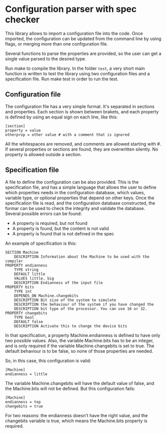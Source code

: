 Configuration parser with spec checker
======================================

This library allows to import a configuration file into the code.  Once
imported, the configuration can be updated from the command line by using flags,
or merging more than one configuration file.

Several functions to parse the properties are provided, so the user can get a
single value parsed to the desired type.

Run make to compile the library. In the folder `test`, a very short main
function is written to test the library using two configuration files
and a specification file. Run make test in order to run the test.

Configuration file
------------------

The configuration file has a very simple format. It's separated in sections
and properties. Each section is shown between brakets, and each property
is defined by using an equal sign on each line, like this:

    [section]
    property = value
    otherprop = other value # with a comment that is ignored

All the whitespaces are removed, and comments are allowed starting with #.  If
several properties or sections are found, they are overwritten silently. No
property is allowed outside a section.


Specification file
------------------

A file to define the configuration can be also provided. This is the
specification file, and has a simple language that allows the user to define
which properties needs in the configuration database, which values, variable
type, or optional properties that depend on other keys. Once the specification
file is read, and the configuration database constructed, the formar can be used
to check the integrity and validate the database. Several possible errors
can be found:

  - A property is required, but not found
  - A property is found, but the content is not valid
  - A property is found that is not defined in the spec

An example of specification is this:

    SECTION Machine
    	DESCRIPTION Information about the Machine to be used with the compiler
    PROPERTY endianness
    	TYPE string
    	DEFAULT little
    	VALUES little, big
    	DESCRIPTION Endianness of the input file
    PROPERTY bits
    	TYPE int
    	DEPENDS_ON Machine.changebits
    	DESCRIPTION Bit size of the system to simulate
    	DESCRIPTION the behaviour of the system if you have changed the
    	DESCRIPTION bit type of the processor. You can use 16 or 32.
    PROPERTY changebits
    	TYPE bool
    	DEFAULT false
    	DESCRIPTION Activate this to change the device bits

In that specification, a property Machine.endianness is defined to have only two
possible values. Also, the variable Machine.bits has to be an integer, and
is only required if the variable Machine.changebits is set to true. The default
behaviour is to be false, so none of those properties are needed.

So, in this case, this configuration is valid:

    [Machine]
    endianness = little

The variable Machine.changebits will have the default value of false, and the
Machine.bits will not be defined. But this configuration fails:

    [Machine]
    endianness = top
    changebits = true

For two reasons: the endianness doesn't have the right value, and the changebits
variable is true, which means the Machine.bits property is required.

